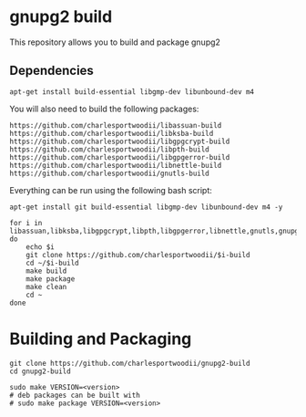 # gnupg2 build

This repository allows you to build and package gnupg2

## Dependencies

```
apt-get install build-essential libgmp-dev libunbound-dev m4
```

You will also need to build the following packages:

```
https://github.com/charlesportwoodii/libassuan-build
https://github.com/charlesportwoodii/libksba-build
https://github.com/charlesportwoodii/libgpgcrypt-build
https://github.com/charlesportwoodii/libpth-build
https://github.com/charlesportwoodii/libgpgerror-build
https://github.com/charlesportwoodii/libnettle-build
https://github.com/charlesportwoodii/gnutls-build
```

Everything can be run using the following bash script:

```
apt-get install git build-essential libgmp-dev libunbound-dev m4 -y

for i in libassuan,libksba,libgpgcrypt,libpth,libgpgerror,libnettle,gnutls,gnupg2
do
	echo $i
	git clone https://github.com/charlesportwoodii/$i-build
	cd ~/$i-build
	make build
	make package
	make clean
	cd ~
done
```

# Building and Packaging
```
git clone https://github.com/charlesportwoodii/gnupg2-build
cd gnupg2-build

sudo make VERSION=<version>
# deb packages can be built with
# sudo make package VERSION=<version>
```
